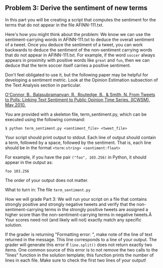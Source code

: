## Problem 3: Derive the sentiment of new terms

In this part you will be creating a script that computes the sentiment for the terms that do not appear in the file AFINN-111.txt.

Here's how you might think about the problem: We know we can use the sentiment-carrying words in AFINN-111.txt to deduce the overall sentiment of a tweet. Once you deduce the sentiment of a tweet, you can work backwards to deduce the sentiment of the non-sentiment carrying words that do not appear in AFINN-111.txt. For example, if the word ```soccer``` always appears in proximity with positive words like ```great``` and ```fun```, then we can deduce that the term soccer itself carries a positive sentiment.

Don't feel obligated to use it, but the following paper may be helpful for developing a sentiment metric. Look at the Opinion Estimation subsection of the Text Analysis section in particular.

[O'Connor, B., Balasubramanyan, R., Routedge, B., & Smith, N. From Tweets to Polls: Linking Text Sentiment to Public Opinion Time Series. (ICWSM), May 2010.](http://www.cs.cmu.edu/~nasmith/papers/oconnor+balasubramanyan+routledge+smith.icwsm10.pdf)

You are provided with a skeleton file, term_sentiment.py, which can be executed using the following command:

```
$ python term_sentiment.py <sentiment_file> <tweet_file>
```

Your script should print output to stdout. Each line of output should contain a term, followed by a space, followed by the sentiment. That is, each line should be in the format ```<term:string> <sentiment:float>```

For example, if you have the pair ```("foo", 103.256)``` in Python, it should appear in the output as:

```
foo 103.256
```

The order of your output does not matter.

What to turn in: The file ```term_sentiment.py```

How we will grade Part 3: We will run your script on a file that contains strongly positive and strongly negative tweets and verify that the non-sentiment-carrying terms in the strongly positive tweets are assigned a higher score than the non-sentiment-carrying terms in negative tweets.Â Your scores need not (and likely will not) exactly match any specific solution.

If the grader is returning "Formatting error: ", make note of the line of text returned in the message. This line corresponds to a line of your output. The grader will generate this error if ```line.split()``` does not return exactly two items. One common source of this error is to not remove the two calls to the "lines" function in the solution template; this function prints the number of lines in each file. Make sure to check the first two lines of your output!

